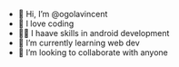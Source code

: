 - 👋 Hi, I’m @ogolavincent
- 👀 I love coding
- 👨‍💻 I haave skills in android development
- 🌱 I’m currently learning web dev
- 💞️ I’m looking to collaborate with anyone


<!---
ogolavincent/ogolavincent is a ✨ special ✨ repository because its `README.md` (this file) appears on your GitHub profile.
You can click the Preview link to take a look at your changes.
--->

